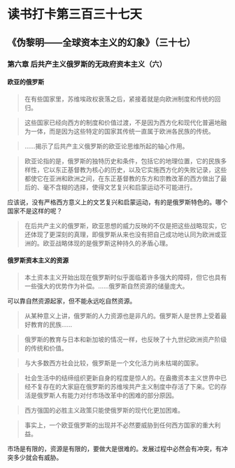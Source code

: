 读书打卡第三百三十七天
===
《伪黎明——全球资本主义的幻象》（三十七）
---

### 第六章 后共产主义俄罗斯的无政府资本主义（六）

#### 欧亚的俄罗斯

> 在有些国家里，苏维埃政权衰落之后，紧接着就是向欧洲制度和传统的回归。

> 这些国家已经向西方的制度和价值过渡，不是因为西方化和现代化普遍地融为一体，而是因为这些特定的国家其传统一直属于欧洲各民族的传统。

> ……揭示了后共产主义俄罗斯的欧亚论思维所起的轴心作用。

> 欧亚论指的是，俄罗斯的独特历史和条件，包括它的地理位置，它的民族多样性，它以东正基督教为核心的历史，以及它实施西方化的失败记录，这些都使它在亚洲和欧洲之间，在东正基督教的东方和宗教改革的西方做出了最后的、毫不含糊的选择，使得文艺复兴和启蒙运动不可能进行。

应该说，没有严格西方意义上的文艺复兴和启蒙运动，有的是俄罗斯特色的。哪个国家不是这样的呢？

> 在后共产主义的俄罗斯，欧亚思想的威力反映的不仅是把这些战略现实，它还体现了更深刻的真理，即俄罗斯从来也没有把自己成功地认同为欧洲或亚洲的。欧亚战略体现的是俄罗斯这种持久的矛盾心理。

#### 俄罗斯资本主义的资源

> 本土资本主义开始出现在俄罗斯时似乎面临着许多强大的障碍，但它也具有一些强大的优势作为补偿。……俄罗斯自然资源的储量庞大。

可以靠自然资源起家，但不能永远吃自然资源。

> 从某种意义上讲，俄罗斯的人力资源也是非凡的。俄罗斯人是世界上受着最好教育的民族……

> 俄罗斯的教育与日本和新加坡的情况一样，也反映了十九世纪欧洲资产阶级的传统和价值。

> 与大多数西方社会比较，俄罗斯是一个文化活力尚未枯竭的国家。

> 社会生活中的结缔组织更新自身的程度是惊人的。在盎撒资本主义世界中已经不复存在的大家庭在俄罗斯的苏维埃共产主义制度中存活了下来。它的存活是俄罗斯人有能力对付市场改革中的困难的部分原因。

> 西方强国的必胜主义政策只能使俄罗斯的现代化更加困难。

> 事实上，一个欧亚俄罗斯的出现并不必然要威胁到任何西方国家的重大利益。

市场是有限的，资源是有限的，要做大是很难的。发展过程中必然会有冲突，有冲突多少就会有威胁。
